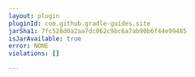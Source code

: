 ```yaml
---
layout: plugin
pluginId: com.github.gradle-guides.site
jarSha1: 7fc528d0a2aa7dc062c9bc6a7ab90b6f44e99485
isJarAvailable: true
error: NONE
violations: []

---
```

